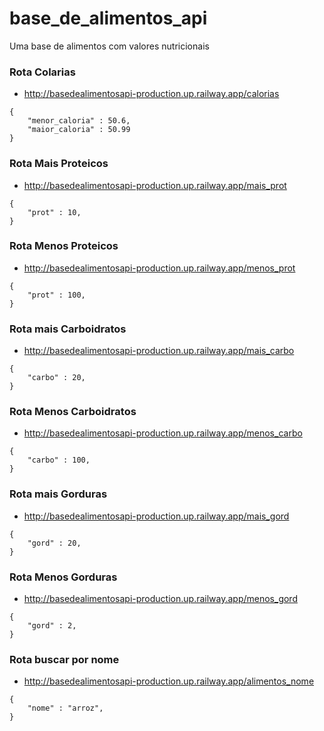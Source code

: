 # base_de_alimentos_api
 Uma base de alimentos com valores nutricionais

### Rota Colarias
- http://basedealimentosapi-production.up.railway.app/calorias
```
{
	"menor_caloria" : 50.6,
	"maior_caloria" : 50.99
}
```

### Rota Mais Proteicos
- http://basedealimentosapi-production.up.railway.app/mais_prot
```
{
	"prot" : 10,
}
```

### Rota Menos Proteicos
- http://basedealimentosapi-production.up.railway.app/menos_prot
```
{
	"prot" : 100,
}
```
### Rota mais Carboidratos
- http://basedealimentosapi-production.up.railway.app/mais_carbo
```
{
	"carbo" : 20,
}
```

### Rota Menos Carboidratos
- http://basedealimentosapi-production.up.railway.app/menos_carbo
```
{
	"carbo" : 100,
}
```

### Rota mais Gorduras
- http://basedealimentosapi-production.up.railway.app/mais_gord
```
{
	"gord" : 20,
}
```

### Rota Menos Gorduras
- http://basedealimentosapi-production.up.railway.app/menos_gord
```
{
	"gord" : 2,
}
```

### Rota buscar por nome
- http://basedealimentosapi-production.up.railway.app/alimentos_nome
```
{
	"nome" : "arroz",
}
```